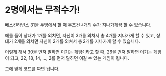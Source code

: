 # 2명에서는 무적수가!

베스킨라빈스 31을 두명에서 할 때 무조건 4개의 수가 지나가게끔 할 수 있습니다.

에를 들어 상대가 1개를 외치면, 자신이 3개를 외쳐서 총 4개를 지나가게 할 수 있고, 상대가 2개를 외치면 자신이 2개를 외쳐서 총 2개를 지나가게 할 수 있습니다.

이렇게 해서 30을 먼저 말하면 이기는 게임이라고 할 때, 26을 먼저 말하면 이기는 게임이 되고, 22, 18, 14, ..., 2를 먼저 말하면 이길 수 있는 게임이 됩니다.

그에 맞게 코드를 짜면 됩니다.
